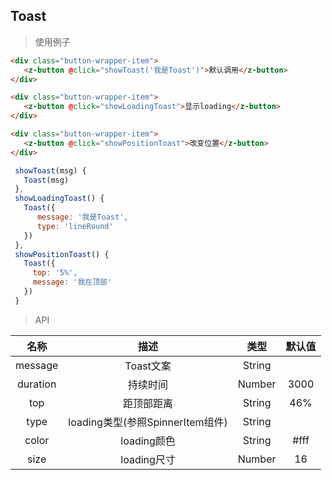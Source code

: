 ## Toast

> 使用例子

```html
<div class="button-wrapper-item">
   <z-button @click="showToast('我是Toast')">默认调用</z-button>
</div>

<div class="button-wrapper-item">
   <z-button @click="showLoadingToast">显示loading</z-button>
</div>

<div class="button-wrapper-item">
   <z-button @click="showPositionToast">改变位置</z-button>
</div>
```

```js
 showToast(msg) {
   Toast(msg)
 },
 showLoadingToast() {
   Toast({
      message: '我是Toast',
      type: 'lineRound'
   })
 },
 showPositionToast() {
   Toast({
     top: '5%',
     message: '我在顶部'
   })
 }
```

> API

| 名称 | 描述 | 类型 | 默认值 |
| :-: | :-: | :-: | :-: |
| message | Toast文案 | String | |
| duration | 持续时间 | Number | 3000 |
| top | 距顶部距离 | String | 46% |
| type | loading类型(参照SpinnerItem组件) | String | |
| color | loading颜色 | String | #fff |
| size | loading尺寸 | Number | 16 |

